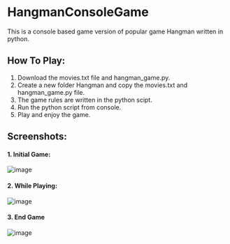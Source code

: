 
# HangmanConsoleGame
This is a console based game version of popular game Hangman written in python.

## How To Play:
  
  1. Download the movies.txt file and hangman_game.py.
  2. Create a new folder Hangman and copy the movies.txt and hangman_game.py file.
  3. The game rules are written in the python scipt.
  4. Run the python script from console.
  5. Play and enjoy the game.
  
 ## Screenshots:

  #### 1. Initial Game:
  ![image](https://user-images.githubusercontent.com/28930993/41889774-f3ccaee0-7929-11e8-98c5-e3f54f3217e6.png)

  #### 2. While Playing:
  ![image](https://user-images.githubusercontent.com/28930993/41889813-2b718d7a-792a-11e8-8fe4-f7c0dd9f02ac.png)

  #### 3. End Game
  ![image](https://user-images.githubusercontent.com/28930993/41889843-56705588-792a-11e8-9663-4f48ac0be0a1.png)
